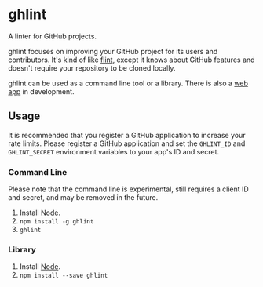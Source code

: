 ghlint
======

A linter for GitHub projects.

ghlint focuses on improving your GitHub project for its users and contributors. It's kind of like [flint](https://github.com/pengwynn/flint), except it knows about GitHub features and doesn't require your repository to be cloned locally.

ghlint can be used as a command line tool or a library. There is also a [web app](https://github.com/nicolasmccurdy/ghlint-web) in development.

Usage
-----
It is recommended that you register a GitHub application to increase your rate limits. Please register a GitHub application and set the `GHLINT_ID` and `GHLINT_SECRET` environment variables to your app's ID and secret.

### Command Line
Please note that the command line is experimental, still requires a client ID and secret, and may be removed in the future.

1. Install [Node](http://nodejs.org/download/).
2. `npm install -g ghlint`
3. `ghlint`

### Library
1. Install [Node](http://nodejs.org/download/).
2. `npm install --save ghlint`
